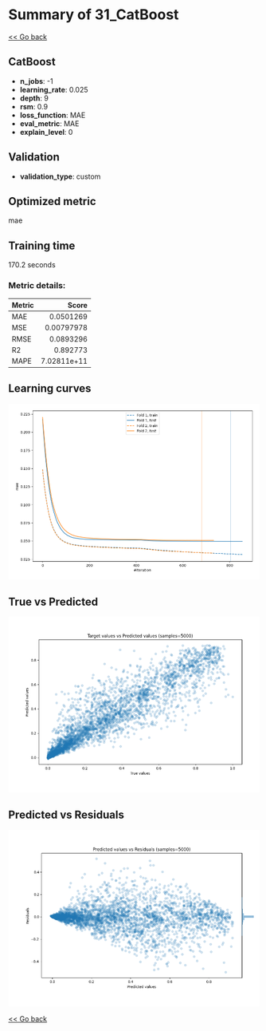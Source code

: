 # Summary of 31_CatBoost

[<< Go back](../README.md)


## CatBoost
- **n_jobs**: -1
- **learning_rate**: 0.025
- **depth**: 9
- **rsm**: 0.9
- **loss_function**: MAE
- **eval_metric**: MAE
- **explain_level**: 0

## Validation
 - **validation_type**: custom

## Optimized metric
mae

## Training time

170.2 seconds

### Metric details:
| Metric   |       Score |
|:---------|------------:|
| MAE      | 0.0501269   |
| MSE      | 0.00797978  |
| RMSE     | 0.0893296   |
| R2       | 0.892773    |
| MAPE     | 7.02811e+11 |



## Learning curves
![Learning curves](learning_curves.png)
## True vs Predicted

![True vs Predicted](true_vs_predicted.png)


## Predicted vs Residuals

![Predicted vs Residuals](predicted_vs_residuals.png)



[<< Go back](../README.md)

